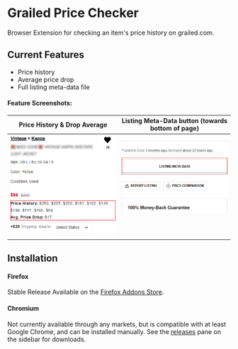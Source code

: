 # Grailed Price Checker
Browser Extension for checking an item's price history on grailed.com.

## Current Features
* Price history
* Average price drop
* Full listing meta-data file

#### Feature Screenshots:
| Price History & Drop Average | Listing Meta-Data button (towards bottom of page) |
|---------------|---------------------------------------------------|
|![features-screenshot1](docs/screenshot-sidebar-upper.png "Listing Price Data")| ![features-screenshot1](docs/screenshot-sidebar-lower.png "Listing JSON") <br> <br> <br> <br>  |

## Installation
#### Firefox
Stable Release Available on the [Firefox Addons Store](https://addons.mozilla.org/en-US/firefox/addon/grailed-plus/).
#### Chromium
Not currently available through any markets, but is compatible with at least Google Chrome, and can be installed manually. See the [releases](https://github.com/RVRX/grailed-plus/releases) pane on the sidebar for downloads.